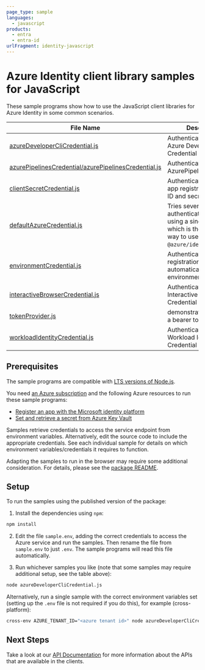 ```yaml
---
page_type: sample
languages:
  - javascript
products:
  - entra
  - entra-id
urlFragment: identity-javascript
---
```


# Azure Identity client library samples for JavaScript

These sample programs show how to use the JavaScript client libraries for Azure Identity in some common scenarios.

| **File Name**                                                                                             | **Description**                                                                                                     |
| --------------------------------------------------------------------------------------------------------- | ------------------------------------------------------------------------------------------------------------------- |
| [azureDeveloperCliCredential.js][azuredeveloperclicredential]                                             | Authenticates using Azure Developer CLI Credential                                                                  |
| [azurePipelinesCredential/azurePipelinesCredential.js][azurepipelinescredential_azurepipelinescredential] | Authenticates using AzurePipelinesCredential                                                                        |
| [clientSecretCredential.js][clientsecretcredential]                                                       | Authenticates with an app registration’s client ID and secret.                                                      |
| [defaultAzureCredential.js][defaultazurecredential]                                                       | Tries several authentication methods using a single credential, which is the simplest way to use `@azure/identity`. |
| [environmentCredential.js][environmentcredential]                                                         | Authenticates as an app registration automatically using environment variables.                                     |
| [interactiveBrowserCredential.js][interactivebrowsercredential]                                           | Authenticates using Interactive Browser Credential                                                                  |
| [tokenProvider.js][tokenprovider]                                                                         | demonstrates how to get a bearer token.                                                                             |
| [workloadIdentityCredential.js][workloadidentitycredential]                                               | Authenticates using Workload Identity Credential                                                                    |

## Prerequisites

The sample programs are compatible with [LTS versions of Node.js](https://github.com/nodejs/release#release-schedule).

You need [an Azure subscription][freesub] and the following Azure resources to run these sample programs:

- [Register an app with the Microsoft identity platform][createinstance_registeranappwiththemicrosoftidentityplatform]
- [Set and retrieve a secret from Azure Key Vault][createinstance_setandretrieveasecretfromazurekeyvault]

Samples retrieve credentials to access the service endpoint from environment variables. Alternatively, edit the source code to include the appropriate credentials. See each individual sample for details on which environment variables/credentials it requires to function.

Adapting the samples to run in the browser may require some additional consideration. For details, please see the [package README][package].

## Setup

To run the samples using the published version of the package:

1. Install the dependencies using `npm`:

```bash
npm install
```

2. Edit the file `sample.env`, adding the correct credentials to access the Azure service and run the samples. Then rename the file from `sample.env` to just `.env`. The sample programs will read this file automatically.

3. Run whichever samples you like (note that some samples may require additional setup, see the table above):

```bash
node azureDeveloperCliCredential.js
```

Alternatively, run a single sample with the correct environment variables set (setting up the `.env` file is not required if you do this), for example (cross-platform):

```bash
cross-env AZURE_TENANT_ID="<azure tenant id>" node azureDeveloperCliCredential.js
```

## Next Steps

Take a look at our [API Documentation][apiref] for more information about the APIs that are available in the clients.

[azuredeveloperclicredential]: https://github.com/Azure/azure-sdk-for-js/blob/main/sdk/identity/identity/samples/v4/javascript/azureDeveloperCliCredential.js
[azurepipelinescredential_azurepipelinescredential]: https://github.com/Azure/azure-sdk-for-js/blob/main/sdk/identity/identity/samples/v4/javascript/azurePipelinesCredential/azurePipelinesCredential.js
[clientsecretcredential]: https://github.com/Azure/azure-sdk-for-js/blob/main/sdk/identity/identity/samples/v4/javascript/clientSecretCredential.js
[defaultazurecredential]: https://github.com/Azure/azure-sdk-for-js/blob/main/sdk/identity/identity/samples/v4/javascript/defaultAzureCredential.js
[environmentcredential]: https://github.com/Azure/azure-sdk-for-js/blob/main/sdk/identity/identity/samples/v4/javascript/environmentCredential.js
[interactivebrowsercredential]: https://github.com/Azure/azure-sdk-for-js/blob/main/sdk/identity/identity/samples/v4/javascript/interactiveBrowserCredential.js
[tokenprovider]: https://github.com/Azure/azure-sdk-for-js/blob/main/sdk/identity/identity/samples/v4/javascript/tokenProvider.js
[workloadidentitycredential]: https://github.com/Azure/azure-sdk-for-js/blob/main/sdk/identity/identity/samples/v4/javascript/workloadIdentityCredential.js
[apiref]: https://learn.microsoft.com/javascript/api/@azure/identity
[freesub]: https://azure.microsoft.com/free/
[createinstance_registeranappwiththemicrosoftidentityplatform]: https://learn.microsoft.com/entra/identity-platform/quickstart-register-app
[createinstance_setandretrieveasecretfromazurekeyvault]: https://learn.microsoft.com/azure/key-vault/secrets/quick-create-portal
[package]: https://github.com/Azure/azure-sdk-for-js/tree/main/sdk/identity/identity/README.md
